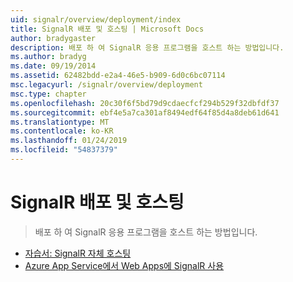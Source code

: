 ```yaml
---
uid: signalr/overview/deployment/index
title: SignalR 배포 및 호스팅 | Microsoft Docs
author: bradygaster
description: 배포 하 여 SignalR 응용 프로그램을 호스트 하는 방법입니다.
ms.author: bradyg
ms.date: 09/19/2014
ms.assetid: 62482bdd-e2a4-46e5-b909-6d0c6bc07114
msc.legacyurl: /signalr/overview/deployment
msc.type: chapter
ms.openlocfilehash: 20c30f6f5bd79d9cdaecfcf294b529f32dbfdf37
ms.sourcegitcommit: ebf4e5a7ca301af8494edf64f85d4a8deb61d641
ms.translationtype: MT
ms.contentlocale: ko-KR
ms.lasthandoff: 01/24/2019
ms.locfileid: "54837379"
---
```

<a name="signalr-deployment-and-hosting"></a>SignalR 배포 및 호스팅
====================
> 배포 하 여 SignalR 응용 프로그램을 호스트 하는 방법입니다.


- [자습서: SignalR 자체 호스팅](tutorial-signalr-self-host.md)
- [Azure App Service에서 Web Apps에 SignalR 사용](using-signalr-with-azure-web-sites.md)
